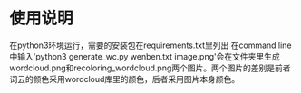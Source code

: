 # 使用说明

在python3环境运行，需要的安装包在requirements.txt里列出
在command line中输入'python3 generate_wc.py wenben.txt image.png'会在文件夹里生成wordcloud.png和recoloring_wordcloud.png两个图片。两个图片的差别是前者词云的颜色采用wordcloud库里的颜色，后者采用图片本身颜色。